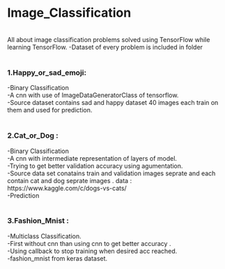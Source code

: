# Image_Classification
<br>
All about image classification problems solved using TensorFlow while learning TensorFlow.
-Dataset of every problem is included in folder
<br>
<br>
<h3> 1.Happy_or_sad_emoji: </h3> 
-Binary Classification
<br>-A cnn with use of ImageDataGeneratorClass of tensorflow.
<br>-Source dataset contains sad and happy dataset 40 images each train on them and used for prediction.
 <br>
 <br>
<h3>  2.Cat_or_Dog :</h3> 
-Binary Classification
<br>-A cnn with intermediate  representation of layers of model.
<br>-Trying to get better validation accuracy using agumentation.
<br>-Source data set conatains train and validation images seprate and each contain cat and dog seprate images . data : https://www.kaggle.com/c/dogs-vs-cats/
<br>-Prediction
<br>
<br>
<h3>  3.Fashion_Mnist :</h3> 
-Multiclass Classification.
<br>-First without cnn than using cnn to get better accuracy .
<br>-Using callback to stop training when desired acc reached.
<br>-fashion_mnist from keras dataset.
